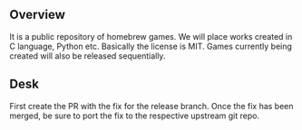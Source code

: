 ## Overview

It is a public repository of homebrew games. We will place works created in C language, Python etc. Basically the license is MIT. Games currently being created will also be released sequentially.

## Desk

First create the PR with the fix for the release branch. Once the fix has been merged, be sure to port the fix to the respective upstream git repo.

